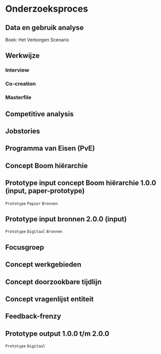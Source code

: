 # Onderzoeksproces

## Data en gebruik analyse
Boek: Het Verborgen Scenario

## Werkwijze

### Interview

### Co-creation

### Masterfile
### 

## Competitive analysis

## Jobstories









## Programma van Eisen (PvE)

## Concept Boom hiërarchie 

## Prototype input concept Boom hiërarchie 1.0.0 (input, paper-prototype)
`Prototype` `Papier` `Bronnen`

## Prototype input bronnen 2.0.0 (input)
`Prototype` `Digitaal` `Bronnen`

## Focusgroep

## Concept werkgebieden

## Concept doorzookbare tijdlijn

## Concept vragenlijst entiteit


## Feedback-frenzy


## Prototype output 1.0.0 t/m 2.0.0
`Prototype` `Digitaal`